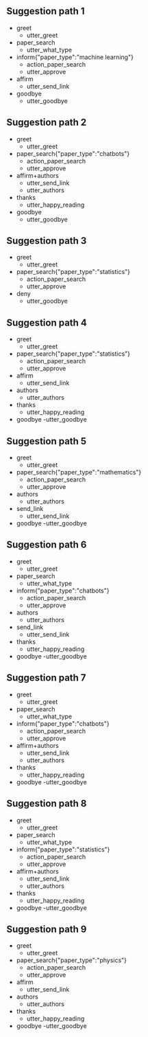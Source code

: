 


## Suggestion path 1
* greet
  - utter_greet
* paper_search
  - utter_what_type
* inform{"paper_type":"machine learning"}
  - action_paper_search
  - utter_approve
* affirm
  - utter_send_link
* goodbye
  - utter_goodbye

## Suggestion path 2
* greet
  - utter_greet
* paper_search{"paper_type":"chatbots"}
  - action_paper_search
  - utter_approve
* affirm+authors
  - utter_send_link
  - utter_authors
* thanks
  - utter_happy_reading
* goodbye
  - utter_goodbye

## Suggestion path 3
* greet
  - utter_greet
* paper_search{"paper_type":"statistics"}
  - action_paper_search
  - utter_approve
* deny
  - utter_goodbye
  
## Suggestion path 4
* greet
  - utter_greet
* paper_search{"paper_type":"statistics"}
  - action_paper_search
  - utter_approve
* affirm
  - utter_send_link
* authors
  - utter_authors
* thanks
  - utter_happy_reading
* goodbye
  -utter_goodbye
  

## Suggestion path 5
* greet
  - utter_greet
* paper_search{"paper_type":"mathematics"}
  - action_paper_search
  - utter_approve
* authors
  - utter_authors
* send_link
  - utter_send_link
* goodbye
  -utter_goodbye
  
  
## Suggestion path 6
* greet
  - utter_greet
* paper_search
  - utter_what_type
* inform{"paper_type":"chatbots"}
  - action_paper_search
  - utter_approve
* authors
  - utter_authors
* send_link
  - utter_send_link
* thanks
  - utter_happy_reading
* goodbye
  -utter_goodbye 
  
  
## Suggestion path 7
* greet
  - utter_greet
* paper_search
  - utter_what_type
* inform{"paper_type":"chatbots"}
  - action_paper_search
  - utter_approve
* affirm+authors
  - utter_send_link
  - utter_authors
* thanks
  - utter_happy_reading
* goodbye
  -utter_goodbye 
  
  
## Suggestion path 8
* greet
  - utter_greet
* paper_search
  - utter_what_type
* inform{"paper_type":"statistics"}
  - action_paper_search
  - utter_approve
* affirm+authors
  - utter_send_link
  - utter_authors
* thanks
  - utter_happy_reading
* goodbye
  -utter_goodbye   


## Suggestion path 9
* greet
  - utter_greet
* paper_search{"paper_type":"physics"}
  - action_paper_search
  - utter_approve
* affirm
  - utter_send_link
* authors
  - utter_authors
* thanks
  - utter_happy_reading
* goodbye
  -utter_goodbye 

